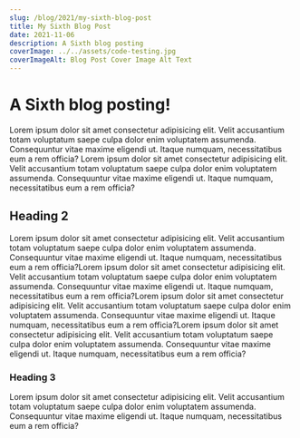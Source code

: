 ```yaml
---
slug: /blog/2021/my-sixth-blog-post
title: My Sixth Blog Post
date: 2021-11-06
description: A Sixth blog posting
coverImage: ../../assets/code-testing.jpg
coverImageAlt: Blog Post Cover Image Alt Text
---
```

# A Sixth blog posting!

Lorem ipsum dolor sit amet consectetur adipisicing elit. Velit accusantium totam voluptatum saepe culpa dolor enim voluptatem assumenda. Consequuntur vitae maxime eligendi ut. Itaque numquam, necessitatibus eum a rem officia? Lorem ipsum dolor sit amet consectetur adipisicing elit. Velit accusantium totam voluptatum saepe culpa dolor enim voluptatem assumenda. Consequuntur vitae maxime eligendi ut. Itaque numquam, necessitatibus eum a rem officia?

## Heading 2

Lorem ipsum dolor sit amet consectetur adipisicing elit. Velit accusantium totam voluptatum saepe culpa dolor enim voluptatem assumenda. Consequuntur vitae maxime eligendi ut. Itaque numquam, necessitatibus eum a rem officia?Lorem ipsum dolor sit amet consectetur adipisicing elit. Velit accusantium totam voluptatum saepe culpa dolor enim voluptatem assumenda. Consequuntur vitae maxime eligendi ut. Itaque numquam, necessitatibus eum a rem officia?Lorem ipsum dolor sit amet consectetur adipisicing elit. Velit accusantium totam voluptatum saepe culpa dolor enim voluptatem assumenda. Consequuntur vitae maxime eligendi ut. Itaque numquam, necessitatibus eum a rem officia?Lorem ipsum dolor sit amet consectetur adipisicing elit. Velit accusantium totam voluptatum saepe culpa dolor enim voluptatem assumenda. Consequuntur vitae maxime eligendi ut. Itaque numquam, necessitatibus eum a rem officia?

### Heading 3

Lorem ipsum dolor sit amet consectetur adipisicing elit. Velit accusantium totam voluptatum saepe culpa dolor enim voluptatem assumenda. Consequuntur vitae maxime eligendi ut. Itaque numquam, necessitatibus eum a rem officia?